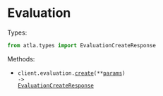 # Evaluation

Types:

```python
from atla.types import EvaluationCreateResponse
```

Methods:

- <code title="post /v1/eval">client.evaluation.<a href="./src/atla/resources/evaluation.py">create</a>(\*\*<a href="src/atla/types/evaluation_create_params.py">params</a>) -> <a href="./src/atla/types/evaluation_create_response.py">EvaluationCreateResponse</a></code>
